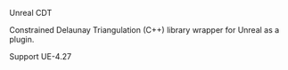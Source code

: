Unreal CDT

Constrained Delaunay Triangulation (C++) library wrapper for Unreal as a plugin.

Support UE-4.27


